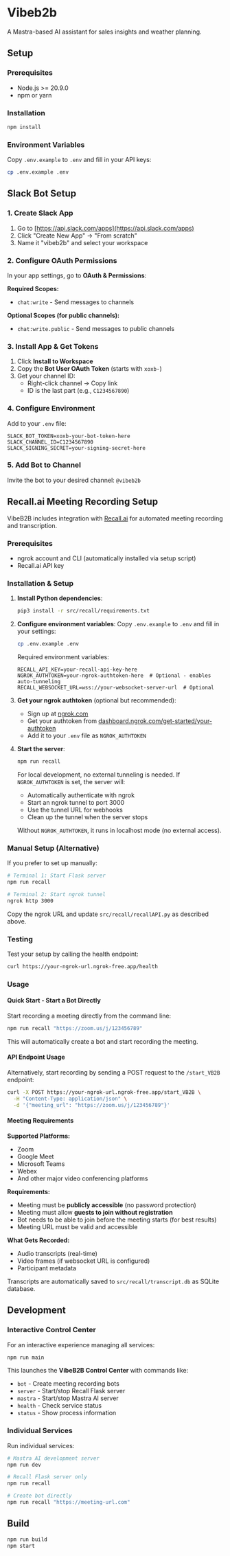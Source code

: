 # Vibeb2b

A Mastra-based AI assistant for sales insights and weather planning.

## Setup

### Prerequisites

- Node.js >= 20.9.0
- npm or yarn

### Installation

```bash
npm install
```

### Environment Variables

Copy `.env.example` to `.env` and fill in your API keys:

```bash
cp .env.example .env
```

## Slack Bot Setup

### 1. Create Slack App

1. Go to [https://api.slack.com/apps](https://api.slack.com/apps)
2. Click "Create New App" → "From scratch"
3. Name it "vibeb2b" and select your workspace

### 2. Configure OAuth Permissions

In your app settings, go to **OAuth & Permissions**:

**Required Scopes:**
- `chat:write` - Send messages to channels

**Optional Scopes (for public channels):**
- `chat:write.public` - Send messages to public channels

### 3. Install App & Get Tokens

1. Click **Install to Workspace**
2. Copy the **Bot User OAuth Token** (starts with `xoxb-`)
3. Get your channel ID:
   - Right-click channel → Copy link
   - ID is the last part (e.g., `C1234567890`)

### 4. Configure Environment

Add to your `.env` file:

```env
SLACK_BOT_TOKEN=xoxb-your-bot-token-here
SLACK_CHANNEL_ID=C1234567890
SLACK_SIGNING_SECRET=your-signing-secret-here
```

### 5. Add Bot to Channel

Invite the bot to your desired channel: `@vibeb2b`

## Recall.ai Meeting Recording Setup

VibeB2B includes integration with [Recall.ai](https://recall.ai) for automated meeting recording and transcription.

### Prerequisites

- ngrok account and CLI (automatically installed via setup script)
- Recall.ai API key

### Installation & Setup

1. **Install Python dependencies**:
   ```bash
   pip3 install -r src/recall/requirements.txt
   ```

2. **Configure environment variables**:
   Copy `.env.example` to `.env` and fill in your settings:
   ```bash
   cp .env.example .env
   ```

   Required environment variables:
   ```env
   RECALL_API_KEY=your-recall-api-key-here
   NGROK_AUTHTOKEN=your-ngrok-authtoken-here  # Optional - enables auto-tunneling
   RECALL_WEBSOCKET_URL=wss://your-websocket-server-url  # Optional
   ```

3. **Get your ngrok authtoken** (optional but recommended):
   - Sign up at [ngrok.com](https://dashboard.ngrok.com/signup)
   - Get your authtoken from [dashboard.ngrok.com/get-started/your-authtoken](https://dashboard.ngrok.com/get-started/your-authtoken)
   - Add it to your `.env` file as `NGROK_AUTHTOKEN`

4. **Start the server**:
   ```bash
   npm run recall
   ```

   For local development, no external tunneling is needed. If `NGROK_AUTHTOKEN` is set, the server will:
   - Automatically authenticate with ngrok
   - Start an ngrok tunnel to port 3000
   - Use the tunnel URL for webhooks
   - Clean up the tunnel when the server stops

   Without `NGROK_AUTHTOKEN`, it runs in localhost mode (no external access).

### Manual Setup (Alternative)

If you prefer to set up manually:

```bash
# Terminal 1: Start Flask server
npm run recall

# Terminal 2: Start ngrok tunnel
ngrok http 3000
```

Copy the ngrok URL and update `src/recall/recallAPI.py` as described above.

### Testing

Test your setup by calling the health endpoint:
```bash
curl https://your-ngrok-url.ngrok-free.app/health
```

### Usage

#### Quick Start - Start a Bot Directly

Start recording a meeting directly from the command line:

```bash
npm run recall "https://zoom.us/j/123456789"
```

This will automatically create a bot and start recording the meeting.

#### API Endpoint Usage

Alternatively, start recording by sending a POST request to the `/start_VB2B` endpoint:

```bash
curl -X POST https://your-ngrok-url.ngrok-free.app/start_VB2B \
  -H "Content-Type: application/json" \
  -d '{"meeting_url": "https://zoom.us/j/123456789"}'
```

#### Meeting Requirements

**Supported Platforms:**
- Zoom
- Google Meet
- Microsoft Teams
- Webex
- And other major video conferencing platforms

**Requirements:**
- Meeting must be **publicly accessible** (no password protection)
- Meeting must allow **guests to join without registration**
- Bot needs to be able to join before the meeting starts (for best results)
- Meeting URL must be valid and accessible

**What Gets Recorded:**
- Audio transcripts (real-time)
- Video frames (if websocket URL is configured)
- Participant metadata

Transcripts are automatically saved to `src/recall/transcript.db` as SQLite database.

## Development

### Interactive Control Center

For an interactive experience managing all services:

```bash
npm run main
```

This launches the **VibeB2B Control Center** with commands like:
- `bot` - Create meeting recording bots
- `server` - Start/stop Recall Flask server
- `mastra` - Start/stop Mastra AI server
- `health` - Check service status
- `status` - Show process information

### Individual Services

Run individual services:

```bash
# Mastra AI development server
npm run dev

# Recall Flask server only
npm run recall

# Create bot directly
npm run recall "https://meeting-url.com"
```

## Build

```bash
npm run build
npm start
```
